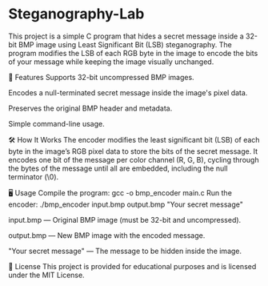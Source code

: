 # Steganography-Lab
This project is a simple C program that hides a secret message inside a 32-bit BMP image using Least Significant Bit (LSB) steganography. The program modifies the LSB of each RGB byte in the image to encode the bits of your message while keeping the image visually unchanged.

📌 Features
Supports 32-bit uncompressed BMP images.

Encodes a null-terminated secret message inside the image's pixel data.

Preserves the original BMP header and metadata.

Simple command-line usage.

🛠️ How It Works
The encoder modifies the least significant bit (LSB) of each byte in the image’s RGB pixel data to store the bits of the secret message. It encodes one bit of the message per color channel (R, G, B), cycling through the bytes of the message until all are embedded, including the null terminator (\0).


🖥️ Usage
Compile the program:
gcc -o bmp_encoder main.c
Run the encoder:
./bmp_encoder input.bmp output.bmp "Your secret message"


input.bmp — Original BMP image (must be 32-bit and uncompressed).

output.bmp — New BMP image with the encoded message.

"Your secret message" — The message to be hidden inside the image.


📄 License
This project is provided for educational purposes and is licensed under the MIT License.

